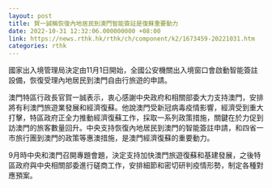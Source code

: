 ```yaml
---
layout: post
title: 賀一誠稱恢復內地居民到澳門智能簽註是復蘇重要動力
date: 2022-10-31 12:32:06.000000000 +08:00
link: https://news.rthk.hk/rthk/ch/component/k2/1673459-20221031.htm
categories: rthk
---
```


國家出入境管理局決定由11月1日開始，全國公安機關出入境窗口會啟動智能簽註設備，恢復受理內地居民到澳門自由行旅遊的申請。

澳門特區行政長官賀一誠表示，衷心感謝中央政府和相關部委大力支持澳門，安排將有利澳門旅遊業發展和經濟復蘇。他說澳門受新冠病毒疫情影響，經濟受到重大打擊，特區政府正全力推動經濟復蘇工作，採取一系列政策措施，關鍵在於力促到訪澳門的旅客數量回升。中央支持恢復內地居民到澳門的智能簽註申請，和四省一市旅行團到澳門的政策等惠澳措施，是澳門經濟復蘇的重要動力。

9月時中央和澳門召開專題會題，決定支持加快澳門旅遊復蘇和基建發展，之後特區政府與中央相關部委進行磋商工作，安排細節和密切研判疫情形勢，制定各種對應預案。
